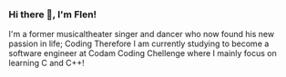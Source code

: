 ### Hi there 👋, I'm Flen!

I'm a former musicaltheater singer and dancer who now found his new passion in life; Coding
Therefore I am currently studying to become a software engineer at Codam Coding Chellenge where I mainly focus on learning C and C++!


<!--
**fhuisman/fhuisman** is a ✨ _special_ ✨ repository because its `README.md` (this file) appears on your GitHub profile.

Here are some ideas to get you started:

- 🔭 I’m currently working on ...
- 🌱 I’m currently learning ...
- 👯 I’m looking to collaborate on ...
- 🤔 I’m looking for help with ...
- 💬 Ask me about ...
- 📫 How to reach me: ...
- 😄 Pronouns: ...
- ⚡ Fun fact: ...
-->
